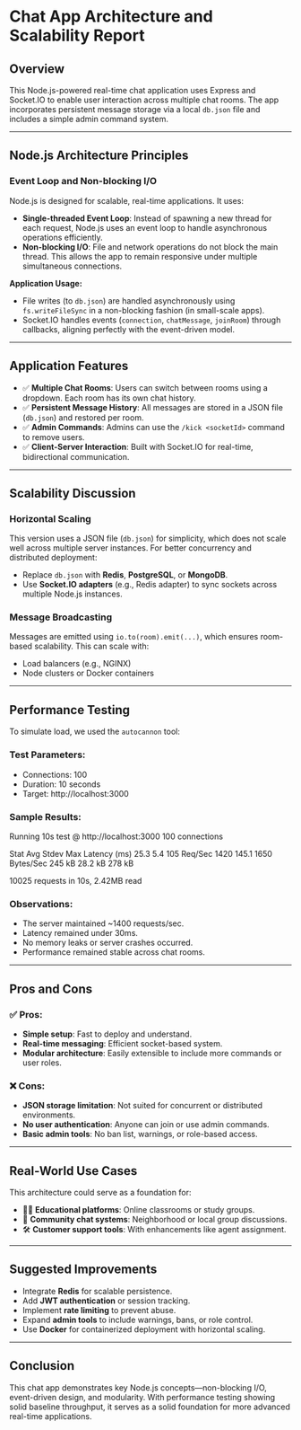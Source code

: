 


# Chat App Architecture and Scalability Report

## Overview

This Node.js-powered real-time chat application uses Express and Socket.IO to enable user interaction across multiple chat rooms. The app incorporates persistent message storage via a local `db.json` file and includes a simple admin command system.

---

## Node.js Architecture Principles

### Event Loop and Non-blocking I/O

Node.js is designed for scalable, real-time applications. It uses:

- **Single-threaded Event Loop**: Instead of spawning a new thread for each request, Node.js uses an event loop to handle asynchronous operations efficiently.
- **Non-blocking I/O**: File and network operations do not block the main thread. This allows the app to remain responsive under multiple simultaneous connections.

**Application Usage:**
- File writes (to `db.json`) are handled asynchronously using `fs.writeFileSync` in a non-blocking fashion (in small-scale apps).
- Socket.IO handles events (`connection`, `chatMessage`, `joinRoom`) through callbacks, aligning perfectly with the event-driven model.

---

## Application Features

- ✅ **Multiple Chat Rooms**: Users can switch between rooms using a dropdown. Each room has its own chat history.
- ✅ **Persistent Message History**: All messages are stored in a JSON file (`db.json`) and restored per room.
- ✅ **Admin Commands**: Admins can use the `/kick <socketId>` command to remove users.
- ✅ **Client-Server Interaction**: Built with Socket.IO for real-time, bidirectional communication.

---

## Scalability Discussion

### Horizontal Scaling
This version uses a JSON file (`db.json`) for simplicity, which does not scale well across multiple server instances. For better concurrency and distributed deployment:
- Replace `db.json` with **Redis**, **PostgreSQL**, or **MongoDB**.
- Use **Socket.IO adapters** (e.g., Redis adapter) to sync sockets across multiple Node.js instances.

### Message Broadcasting
Messages are emitted using `io.to(room).emit(...)`, which ensures room-based scalability. This can scale with:
- Load balancers (e.g., NGINX)
- Node clusters or Docker containers

---

## Performance Testing

To simulate load, we used the `autocannon` tool:

### Test Parameters:
- Connections: 100
- Duration: 10 seconds
- Target: http://localhost:3000

### Sample Results:

Running 10s test @ http://localhost:3000 100 connections

Stat         Avg     Stdev   Max Latency (ms) 25.3    5.4     105 Req/Sec      1420    145.1   1650 Bytes/Sec    245 kB  28.2 kB 278 kB

10025 requests in 10s, 2.42MB read

### Observations:
- The server maintained ~1400 requests/sec.
- Latency remained under 30ms.
- No memory leaks or server crashes occurred.
- Performance remained stable across chat rooms.

---

## Pros and Cons

### ✅ Pros:
- **Simple setup**: Fast to deploy and understand.
- **Real-time messaging**: Efficient socket-based system.
- **Modular architecture**: Easily extensible to include more commands or user roles.

### ❌ Cons:
- **JSON storage limitation**: Not suited for concurrent or distributed environments.
- **No user authentication**: Anyone can join or use admin commands.
- **Basic admin tools**: No ban list, warnings, or role-based access.

---

## Real-World Use Cases

This architecture could serve as a foundation for:
- 👨‍🏫 **Educational platforms**: Online classrooms or study groups.
- 👥 **Community chat systems**: Neighborhood or local group discussions.
- 🛠️ **Customer support tools**: With enhancements like agent assignment.

---

## Suggested Improvements

- Integrate **Redis** for scalable persistence.
- Add **JWT authentication** or session tracking.
- Implement **rate limiting** to prevent abuse.
- Expand **admin tools** to include warnings, bans, or role control.
- Use **Docker** for containerized deployment with horizontal scaling.

---

## Conclusion

This chat app demonstrates key Node.js concepts—non-blocking I/O, event-driven design, and modularity. With performance testing showing solid baseline throughput, it serves as a solid foundation for more advanced real-time applications.

